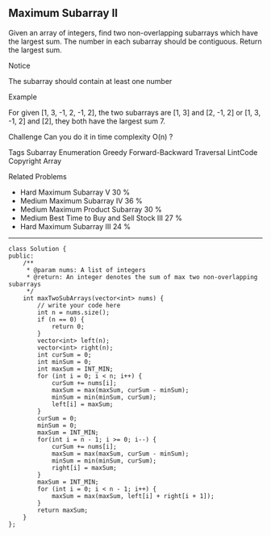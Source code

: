 ## Maximum Subarray II ##

Given an array of integers, find two non-overlapping subarrays which have the largest sum.
The number in each subarray should be contiguous.
Return the largest sum.

 Notice

The subarray should contain at least one number

Example

For given [1, 3, -1, 2, -1, 2], the two subarrays are [1, 3] and [2, -1, 2] or [1, 3, -1, 2] and [2], they both have the largest sum 7.

Challenge 
Can you do it in time complexity O(n) ?

Tags 
Subarray Enumeration Greedy Forward-Backward Traversal LintCode Copyright Array

Related Problems 

- Hard Maximum Subarray V 30 %
- Medium Maximum Subarray IV 36 %
- Medium Maximum Product Subarray 30 %
- Medium Best Time to Buy and Sell Stock III 27 %
- Hard Maximum Subarray III 24 %

----------
	class Solution {
	public:
	    /**
	     * @param nums: A list of integers
	     * @return: An integer denotes the sum of max two non-overlapping subarrays
	     */
	    int maxTwoSubArrays(vector<int> nums) {
	        // write your code here
	        int n = nums.size();
	        if (n == 0) {
	            return 0;
	        }
	        vector<int> left(n);
	        vector<int> right(n);
	        int curSum = 0;
	        int minSum = 0;
	        int maxSum = INT_MIN;
	        for (int i = 0; i < n; i++) {
	            curSum += nums[i];
	            maxSum = max(maxSum, curSum - minSum);
	            minSum = min(minSum, curSum);
	            left[i] = maxSum;
	        }
	        curSum = 0;
	        minSum = 0;
	        maxSum = INT_MIN;
	        for(int i = n - 1; i >= 0; i--) {
	            curSum += nums[i];
	            maxSum = max(maxSum, curSum - minSum);
	            minSum = min(minSum, curSum);
	            right[i] = maxSum;
	        }
	        maxSum = INT_MIN;
	        for (int i = 0; i < n - 1; i++) {
	            maxSum = max(maxSum, left[i] + right[i + 1]);
	        }
	        return maxSum;
	    }
	};
